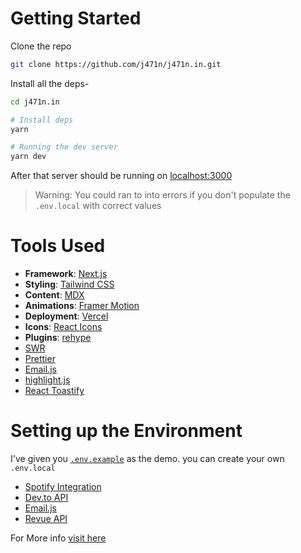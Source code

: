 
# Getting Started

Clone the repo
```bash
git clone https://github.com/j471n/j471n.in.git
```

Install all the deps-
```bash
cd j471n.in

# Install deps
yarn

# Running the dev server
yarn dev
```

After that server should be running on [localhost:3000](http://localhost:3000)

> Warning: You could ran to into errors if you don't populate the `.env.local` with correct values

# Tools Used 

- **Framework**: [Next.js](https://nextjs.org/)
- **Styling**: [Tailwind CSS](https://tailwindcss.com/)
- **Content**: [MDX](https://github.com/mdx-js/mdx)
- **Animations**: [Framer Motion](https://framer.com/motion)
- **Deployment**: [Vercel](https://vercel.com)
- **Icons**: [React Icons](https://react-icons.github.io/react-icons/)
- **Plugins**: [rehype](https://github.com/rehypejs/rehype)
- [SWR](https://swr.vercel.app/)
- [Prettier](https://prettier.io)
- [Email.js](https://github.com/emailjs-com/emailjs-sdk)
- [highlight.js](https://github.com/highlightjs/highlight.js)
- [React Toastify](https://github.com/fkhadra/react-toastify)


# Setting up the Environment
I've given you [`.env.example`](/.env.example) as the demo. you can create your own `.env.local`

- [Spotify Integration](https://j471n.in/blogs/spotify-api-nextjs)
- [Dev.to API](https://dev.to/settings/account)
- [Email.js](https://www.emailjs.com/docs/sdk/installation/)
- [Revue API](https://www.getrevue.co/app/integrations)

For More info [visit here](/.env.example)